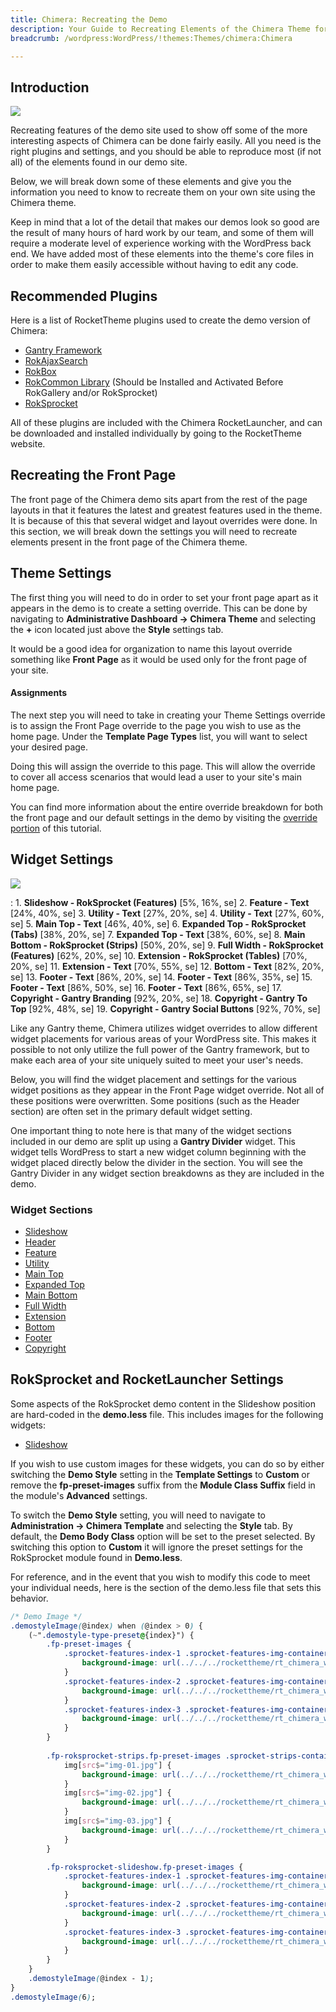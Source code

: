 ```yaml
---
title: Chimera: Recreating the Demo
description: Your Guide to Recreating Elements of the Chimera Theme for WordPress
breadcrumb: /wordpress:WordPress/!themes:Themes/chimera:Chimera

---
```


Introduction
-----

![][Chimera]

Recreating features of the demo site used to show off some of the more interesting aspects of Chimera can be done fairly easily. All you need is the right plugins and settings, and you should be able to reproduce most (if not all) of the elements found in our demo site.

Below, we will break down some of these elements and give you the information you need to know to recreate them on your own site using the Chimera theme.

Keep in mind that a lot of the detail that makes our demos look so good are the result of many hours of hard work by our team, and some of them will require a moderate level of experience working with the WordPress back end. We have added most of these elements into the theme's core files in order to make them easily accessible without having to edit any code.

Recommended Plugins
-----

Here is a list of RocketTheme plugins used to create the demo version of Chimera:

* [Gantry Framework][gantry]
* [RokAjaxSearch][rokajaxsearch]
* [RokBox][rokbox]
* [RokCommon Library](http://www.rockettheme.com/wordpress/plugins/rokutilities) (Should be Installed and Activated Before RokGallery and/or RokSprocket)
* [RokSprocket][roksprocket]

All of these plugins are included with the Chimera RocketLauncher, and can be downloaded and installed individually by going to the RocketTheme website.

Recreating the Front Page
-----

The front page of the Chimera demo sits apart from the rest of the page layouts in that it features the latest and greatest features used in the theme. It is because of this that several widget and layout overrides were done. In this section, we will break down the settings you will need to recreate elements present in the front page of the Chimera theme.

Theme Settings
-----

The first thing you will need to do in order to set your front page apart as it appears in the demo is to create a setting override. This can be done by navigating to **Administrative Dashboard -> Chimera Theme** and selecting the **+** icon located just above the **Style** settings tab.

It would be a good idea for organization to name this layout override something like **Front Page** as it would be used only for the front page of your site.

#### Assignments

The next step you will need to take in creating your Theme Settings override is to assign the Front Page override to the page you wish to use as the home page. Under the **Template Page Types** list, you will want to select your desired page.

Doing this will assign the override to this page. This will allow the override to cover all access scenarios that would lead a user to your site's main home page.

You can find more information about the entire override breakdown for both the front page and our default settings in the demo by visiting the [override portion][demooverride] of this tutorial.

Widget Settings
-----

![][theme]

:   1. **Slideshow - RokSprocket (Features)** [5%, 16%, se]
    2. **Feature - Text** [24%, 40%, se]
    3. **Utility - Text**  [27%, 20%, se]
    4. **Utility - Text**  [27%, 60%, se]
    5. **Main Top - Text**  [46%, 40%, se]
    6. **Expanded Top - RokSprocket (Tabs)**  [38%, 20%, se]
    7. **Expanded Top - Text**  [38%, 60%, se]
    8. **Main Bottom - RokSprocket (Strips)**  [50%, 20%, se]
    9. **Full Width - RokSprocket (Features)** [62%, 20%, se]
    10. **Extension - RokSprocket (Tables)** [70%, 20%, se]
    11. **Extension - Text** [70%, 55%, se]
    12. **Bottom - Text** [82%, 20%, se]
    13. **Footer - Text** [86%, 20%, se]
    14. **Footer - Text** [86%, 35%, se]
    15. **Footer - Text** [86%, 50%, se]
    16. **Footer - Text** [86%, 65%, se]
    17. **Copyright - Gantry Branding** [92%, 20%, se]
    18. **Copyright - Gantry To Top** [92%, 48%, se]
    19. **Copyright - Gantry Social Buttons** [92%, 70%, se]

Like any Gantry theme, Chimera utilizes widget overrides to allow different widget placements for various areas of your WordPress site. This makes it possible to not only utilize the full power of the Gantry framework, but to make each area of your site uniquely suited to meet your user's needs.

Below, you will find the widget placement and settings for the various widget positions as they appear in the Front Page widget override. Not all of these positions were overwritten. Some positions (such as the Header section) are often set in the primary default widget setting.

One important thing to note here is that many of the widget sections included in our demo are split up using a **Gantry Divider** widget. This widget tells WordPress to start a new widget column beginning with the widget placed directly below the divider in the section. You will see the Gantry Divider in any widget section breakdowns as they are included in the demo.

### Widget Sections

* [Slideshow](demo_slideshow.md)
* [Header](demo_header.md)
* [Feature](demo_feature.md)
* [Utility](demo_utility.md)
* [Main Top](demo_maintop.md)
* [Expanded Top](demo_expandedtop.md)
* [Main Bottom](demo_mainbottom.md)
* [Full Width](demo_fullwidth.md)
* [Extension](demo_extension.md)
* [Bottom](demo_bottom.md)
* [Footer](demo_footer.md)
* [Copyright](demo_copyright.md)

RokSprocket and RocketLauncher Settings
------

Some aspects of the RokSprocket demo content in the Slideshow position are hard-coded in the **demo.less** file. This includes images for the following widgets:

* [Slideshow](demo_slideshow.md)

If you wish to use custom images for these widgets, you can do so by either switching the **Demo Style** setting in the **Template Settings** to **Custom** or remove the **fp-preset-images** suffix from the **Module Class Suffix** field in the module's **Advanced** settings. 

To switch the **Demo Style** setting, you will need to navigate to **Administration -> Chimera Template** and selecting the **Style** tab. By default, the **Demo Body Class** option will be set to the preset selected. By switching this option to **Custom** it will ignore the preset settings for the RokSprocket module found in **Demo.less**.

For reference, and in the event that you wish to modify this code to meet your individual needs, here is the section of the demo.less file that sets this behavior.

~~~ css
/* Demo Image */
.demostyleImage(@index) when (@index > 0) {
    (~".demostyle-type-preset@{index}") {
        .fp-preset-images {
            .sprocket-features-index-1 .sprocket-features-img-container.sprocket-fullslideshow-image {
                background-image: url(../../../rockettheme/rt_chimera_wp/home/fp-slideshow/img-01-preset-@{index}.jpg) !important;
            }
            .sprocket-features-index-2 .sprocket-features-img-container.sprocket-fullslideshow-image {
                background-image: url(../../../rockettheme/rt_chimera_wp/home/fp-slideshow/img-02-preset-@{index}.jpg) !important;
            }
            .sprocket-features-index-3 .sprocket-features-img-container.sprocket-fullslideshow-image {
                background-image: url(../../../rockettheme/rt_chimera_wp/home/fp-slideshow/img-03-preset-@{index}.jpg) !important;
            }
        }
        
        .fp-roksprocket-strips.fp-preset-images .sprocket-strips-container li .sprocket-strips-image-container {
            img[src$="img-01.jpg"] {
                background-image: url(../../../rockettheme/rt_chimera_wp/home/fp-mainbottom/img-01-preset-@{index}.jpg);
            }
            img[src$="img-02.jpg"] {
                background-image: url(../../../rockettheme/rt_chimera_wp/home/fp-mainbottom/img-02-preset-@{index}.jpg);
            }
            img[src$="img-03.jpg"] {
                background-image: url(../../../rockettheme/rt_chimera_wp/home/fp-mainbottom/img-03-preset-@{index}.jpg);
            }
        }

        .fp-roksprocket-slideshow.fp-preset-images {
            .sprocket-features-index-1 .sprocket-features-img-container img {
                background-image: url(../../../rockettheme/rt_chimera_wp/home/fp-fullwidth/img-01-preset-@{index}.jpg);
            }
            .sprocket-features-index-2 .sprocket-features-img-container img {
                background-image: url(../../../rockettheme/rt_chimera_wp/home/fp-fullwidth/img-02-preset-@{index}.jpg);
            }
            .sprocket-features-index-3 .sprocket-features-img-container img {
                background-image: url(../../../rockettheme/rt_chimera_wp/home/fp-fullwidth/img-03-preset-@{index}.jpg);
            }
        }
    }
    .demostyleImage(@index - 1);
}
.demostyleImage(6);
~~~

[gantry]: http://gantry.org/downloads
[rokajaxsearch]: http://www.rockettheme.com/wordpress/plugins/rokajaxsearch
[rokbox]: http://www.rockettheme.com/wordpress/plugins/rokbox
[roksprocket]: http://www.rockettheme.com/wordpress/plugins/roksprocket
[Chimera]: assets/chimera.jpeg
[roksprocket]: ../../plugins/roksprocket/
[faq]: faq.md
[menu]: ../../start/menu.md
[override]: http://docs.gantry.org/gantry4/configure
[demooverride]: demo_override.md
[sidepanelimage]: assets/demo_4.jpg
[theme]: assets/chimera2.jpeg
[scroll]: assets/scrollwidget.jpg
